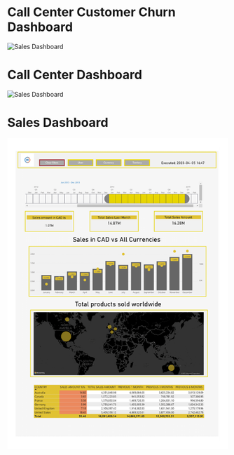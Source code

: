 

# **Call Center Customer Churn Dashboard**
![Sales Dashboard](https://github.com/Ayman947/Power-BI/blob/main/Customer%20Churn%20Dashboard.png)

# **Call Center Dashboard**
![Sales Dashboard](https://github.com/Ayman947/Power-BI/blob/main/Call%20Center%20Dashboard.png)

# **Sales Dashboard**
![Sales Dashboard](https://github.com/Ayman947/Power-BI/blob/main/Sales%20DashBoard%20(PNG).png)

